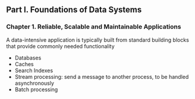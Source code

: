 ## Part I. Foundations of Data Systems

### Chapter 1. Reliable, Scalable and Maintainable Applications

A data-intensive application is typically built from standard building blocks that provide commonly needed functionality
- Databases
- Caches
- Search Indexes
- Stream processing: send a message to another process, to be handled asynchronously
- Batch processing

